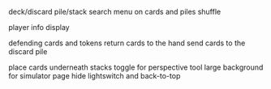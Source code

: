 deck/discard pile/stack search
menu on cards and piles
shuffle
<!-- add all board cards to context -->
player info display
<!-- toggle for extra slots -->
defending cards and tokens
return cards to the hand
send cards to the discard pile
<!-- return cards to deck -->
place cards underneath stacks
toggle for perspective tool
large background for simulator page
hide lightswitch and back-to-top
